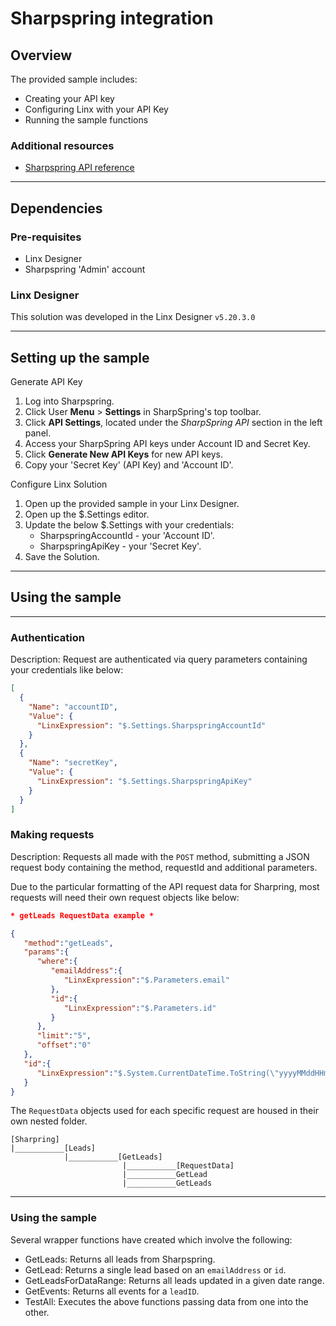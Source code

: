 # Sharpspring integration

## Overview

The provided sample includes:

- Creating your API key
- Configuring Linx with your API Key
- Running the sample functions

### Additional resources

- [Sharpspring API reference](https://help.sharpspring.com/hc/en-us/sections/115000320047-API)

---

## Dependencies

### Pre-requisites

- Linx Designer
- Sharpspring 'Admin' account

### Linx Designer

This solution was developed in the Linx Designer `v5.20.3.0`

---

## Setting up the sample

Generate API Key

1. Log into Sharpspring.
2. Click User **Menu** > **Settings** in SharpSpring's top toolbar.
3. Click **API Settings**, located under the _SharpSpring API_ section in the left panel.
4. Access your SharpSpring API keys under Account ID and Secret Key.
5. Click **Generate New API Keys** for new API keys.
6. Copy your 'Secret Key' (API Key) and 'Account ID'.

Configure Linx Solution

1. Open up the provided sample in your Linx Designer.
1. Open up the $.Settings editor.
1. Update the below $.Settings with your credentials:
   - SharpspringAccountId - your 'Account ID'.
   - SharpspringApiKey - your 'Secret Key'.
1. Save the Solution.

---

## Using the sample

---

### Authentication

Description: Request are authenticated via query parameters containing your credentials like below:

```json
[
  {
    "Name": "accountID",
    "Value": {
      "LinxExpression": "$.Settings.SharpspringAccountId"
    }
  },
  {
    "Name": "secretKey",
    "Value": {
      "LinxExpression": "$.Settings.SharpspringApiKey"
    }
  }
]
```

### Making requests

Description: Requests all made with the `POST` method, submitting a JSON request body containing the method, requestId and additional parameters.

Due to the particular formatting of the API request data for Sharpring, most requests will need their own request objects like below:

```json
* getLeads RequestData example *

{
   "method":"getLeads",
   "params":{
      "where":{
         "emailAddress":{
            "LinxExpression":"$.Parameters.email"
         },
         "id":{
            "LinxExpression":"$.Parameters.id"
         }
      },
      "limit":"5",
      "offset":"0"
   },
   "id":{
      "LinxExpression":"$.System.CurrentDateTime.ToString(\"yyyyMMddHHmmss\")"
   }
}
```

The `RequestData` objects used for each specific request are housed in their own nested folder.

```
[Sharpring]
|___________[Leads]
            |___________[GetLeads]
                         |___________[RequestData]
                         |___________GetLead
                         |___________GetLeads

```

---

### Using the sample

Several wrapper functions have created which involve the following:

- GetLeads: Returns all leads from Sharpspring.
- GetLead: Returns a single lead based on an `emailAddress` or `id`.
- GetLeadsForDataRange: Returns all leads updated in a given date range.
- GetEvents: Returns all events for a `leadID`.
- TestAll: Executes the above functions passing data from one into the other.
